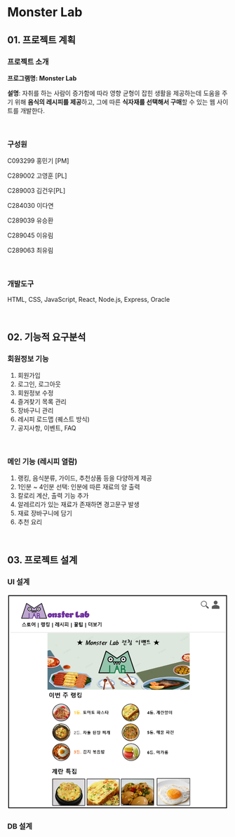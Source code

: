 # Monster Lab



## 01. 프로젝트 계획

### 프로젝트 소개

**프로그램명: Monster Lab**

**설명**: 자취를 하는 사람이 증가함에 따라 영향 균형이 잡힌 생활을 제공하는데 도움을 주기 위해 **음식의 레시피를 제공**하고, 그에 따른 **식자재를 선택해서 구매**할 수 있는 웹 사이트를 개발한다.

<br>

### 구성원

C093299 홍민기 [PM]

C289002 고영훈 [PL]

C289003 김건우[PL]

C284030 이다연

C289039 유승환

C289045 이유림

C289063 최유림

<br>

### 개발도구

HTML, CSS, JavaScript, React, Node.js, Express, Oracle

<br>

## 02. 기능적 요구분석

### 회원정보 기능

1. 회원가입
2. 로그인, 로그아웃
3. 회원정보 수정
4. 즐겨찾기 목록 관리
5. 장바구니 관리
6. 레시피 로드맵 (퀘스트 방식)
7. 공지사항, 이벤트, FAQ

<br>

### 메인 기능 (레시피 열람)

1. 랭킹, 음식분류, 가이드, 추천상품 등을 다양하게 제공
2. 1인분 ~ 4인분 선택: 인분에 따른 재료의 양 출력
3. 칼로리 계산, 출력 기능 추가
4. 알레르리가 있는 재료가 존재하면 경고문구 발생
5. 재료 장바구니에 담기
6. 추천 요리

<br>

## 03. 프로젝트 설계

### UI 설계

![UI_plan](./img/uiplan.png)

### DB 설계
